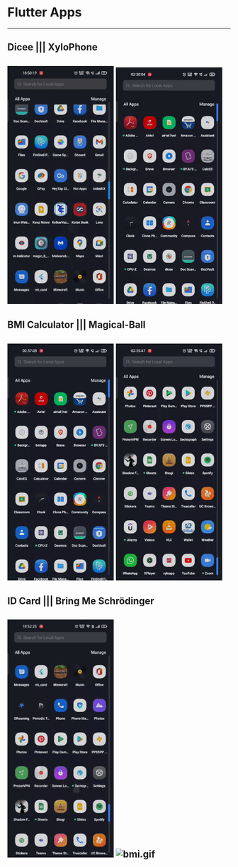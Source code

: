 # Flutter Apps

---
## Dicee ||| XyloPhone
![bmi.gif](assets/magic-8.gif) ![dicee.gif](assets/dicee.gif)
---

## BMI Calculator ||| Magical-Ball
![bmi.gif](assets/bmi.gif)  ![xylo.gif](assets/xylo.gif) 
---

## ID Card ||| Bring Me Schrödinger
![bmi.gif](assets/mi-card.gif) ![bmi.gif](assets/bring-me.gif)
---
